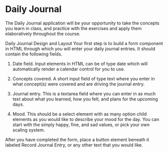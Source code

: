 # Daily Journal

The Daily Journal application will be your opportunity to take the concepts you learn in class, and practice with the exercises and apply them elaboratively throughout the course.

Daily Journal Design and Layout
Your first step is to build a form component in HTML through which you will enter your daily journal entries. It should contain the following fields.

1. Date field. Input elements in HTML can be of type date which will automatically render a calendar control for you to use.

2. Concepts covered. A short input field of type text where you enter in what concept(s) were covered and are driving the journal entry.

3. Journal entry. This is a textarea field where you can enter in as much text about 
what you learned, how you felt, and plans for the upcoming days.

4. Mood. This should be a select element with as many option child elements as you would like to describe your mood for the day. You can start with the simply happy, fine, and sad values, or pick your own scaling system.

After you have completed the form, place a button element beneath it labeled Record Journal Entry, or any other text that you would like.
